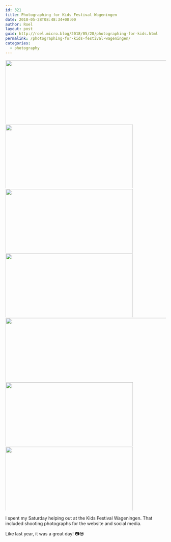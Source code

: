 ```yaml
---
id: 321
title: Photographing for Kids Festival Wageningen
date: 2018-05-28T08:48:34+00:00
author: Roel
layout: post
guid: http://roel.micro.blog/2018/05/28/photographing-for-kids.html
permalink: /photographing-for-kids-festival-wageningen/
categories:
  - photography
---
```


<a href="http://roel.micro.blog/uploads/2018/059087af2a.jpg"><img src="http://roel.micro.blog/uploads/2018/059087af2a.jpg" width="400" height="600" style="display: inline-block; max-height: 200px; width: auto; padding: 1px;" class="sunlit_image" /></a><a href="http://roel.micro.blog/uploads/2018/24b9e09da5.jpg"><img src="http://roel.micro.blog/uploads/2018/24b9e09da5.jpg" width="600" height="400" style="display: inline-block; max-height: 200px; width: auto; padding: 1px;" class="sunlit_image" /></a><a href="http://roel.micro.blog/uploads/2018/221bb63523.jpg"><img src="http://roel.micro.blog/uploads/2018/221bb63523.jpg" width="600" height="400" style="display: inline-block; max-height: 200px; width: auto; padding: 1px;" class="sunlit_image" /></a><a href="http://roel.micro.blog/uploads/2018/2ec84ae0bb.jpg"><img src="http://roel.micro.blog/uploads/2018/2ec84ae0bb.jpg" width="600" height="400" style="display: inline-block; max-height: 200px; width: auto; padding: 1px;" class="sunlit_image" /></a><a href="http://roel.micro.blog/uploads/2018/05a20d4fb3.jpg"><img src="http://roel.micro.blog/uploads/2018/05a20d4fb3.jpg" width="400" height="600" style="display: inline-block; max-height: 200px; width: auto; padding: 1px;" class="sunlit_image" /></a><a href="http://roel.micro.blog/uploads/2018/c29776393d.jpg"><img src="http://roel.micro.blog/uploads/2018/c29776393d.jpg" width="600" height="400" style="display: inline-block; max-height: 200px; width: auto; padding: 1px;" class="sunlit_image" /></a><a href="http://roel.micro.blog/uploads/2018/0b85cf2e3c.jpg"><img src="http://roel.micro.blog/uploads/2018/0b85cf2e3c.jpg" width="600" height="400" style="display: inline-block; max-height: 200px; width: auto; padding: 1px;" class="sunlit_image" /></a>

<p>I spent my Saturday helping out at the Kids Festival Wageningen. That included shooting photographs for the website and social media. </p><p>Like last year, it was a great day! 📷😎</p>
